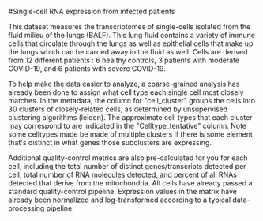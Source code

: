 #Single-cell RNA expression from infected patients

This dataset measures the transcriptomes of single-cells isolated from the fluid milieu of
the lungs (BALF). This lung fluid contains a variety of immune cells that circulate through 
the lungs as well as epithelial cells that make up the lungs which can be carried
away in the fluid as well. Cells are derived from 12 different patients : 6 healthy controls,
3 patients with moderate COVID-19, and 6 patients with severe COVID-19. 

To help make the data easier to analyze, a coarse-grained analysis has already been done
to assign what cell type each single cell most closely matches. In the metadata, the column
for "cell_cluster" groups the cells into 30 clusters of closely-related cells, as determined 
by unsupervised clustering algorithms (leiden). The approximate cell types that each cluster
may correspond to are indicated in the "Celltype_tentative" column. Note some celltypes made be 
made of multiple clusters if there is some element that's distinct in what genes those 
subclusters are expressing. 

Additional quality-control metrics are also pre-calculated for you for each cell, including the total
number of distinct genes/transcripts detected per cell, total number of RNA molecules detected, and 
percent of all RNAs detected that derive from the mitochondria. All cells have already passed a
standard quality-control pipeline. Expression values in the matrix have already been normalized and
log-transformed according to a typical data-processing pipeline. 